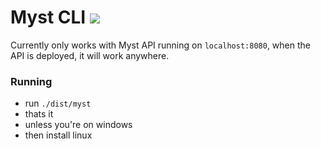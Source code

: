 # Myst CLI ![](https://travis-ci.org/swissChili/Myst-CLI.svg?branch=master)

Currently only works with Myst API running on `localhost:8080`, when the API is deployed, it will work anywhere. 

### Running
- run `./dist/myst`
- thats it
- unless you're on windows
- then install linux
